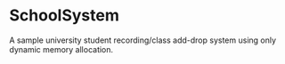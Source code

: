 # SchoolSystem
A sample university student recording/class add-drop system using only dynamic memory allocation.
